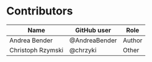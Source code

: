 # Contributors

Name | GitHub user | Role
--- | --- | ---
Andrea Bender | @AndreaBender | Author
Christoph Rzymski | @chrzyki | Other
